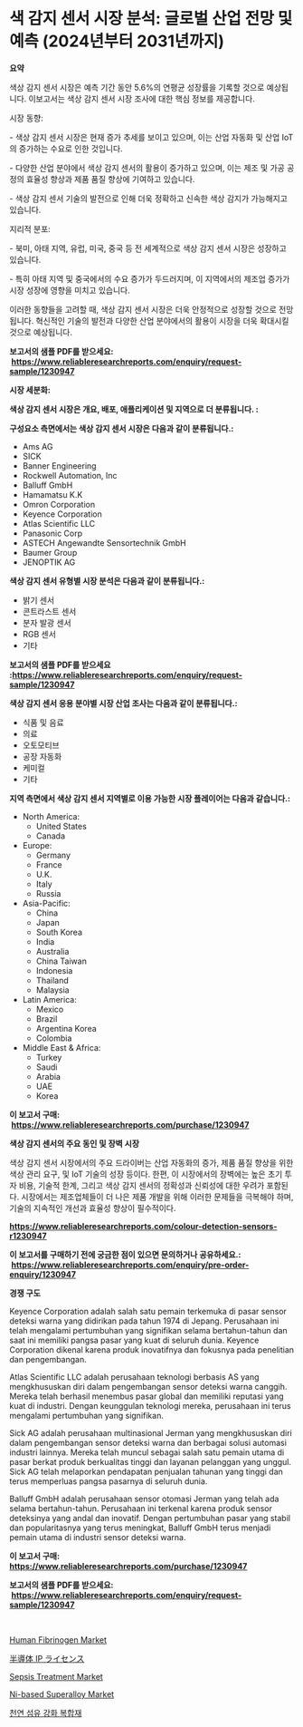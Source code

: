 <p><h1>색 감지 센서 시장 분석: 글로벌 산업 전망 및 예측 (2024년부터 2031년까지)</h1></p><p><strong>요약</strong></p>
<p><p>색상 감지 센서 시장은 예측 기간 동안 5.6%의 연평균 성장률을 기록할 것으로 예상됩니다. 이보고서는 색상 감지 센서 시장 조사에 대한 핵심 정보를 제공합니다. </p><p>시장 동향: </p><p>- 색상 감지 센서 시장은 현재 증가 추세를 보이고 있으며, 이는 산업 자동화 및 산업 IoT의 증가하는 수요로 인한 것입니다. </p><p>- 다양한 산업 분야에서 색상 감지 센서의 활용이 증가하고 있으며, 이는 제조 및 가공 공정의 효율성 향상과 제품 품질 향상에 기여하고 있습니다.</p><p>- 색상 감지 센서 기술의 발전으로 인해 더욱 정확하고 신속한 색상 감지가 가능해지고 있습니다.</p><p>지리적 분포: </p><p>- 북미, 아태 지역, 유럽, 미국, 중국 등 전 세계적으로 색상 감지 센서 시장은 성장하고 있습니다. </p><p>- 특히 아태 지역 및 중국에서의 수요 증가가 두드러지며, 이 지역에서의 제조업 증가가 시장 성장에 영향을 미치고 있습니다.</p><p>이러한 동향들을 고려할 때, 색상 감지 센서 시장은 더욱 안정적으로 성장할 것으로 전망됩니다. 혁신적인 기술의 발전과 다양한 산업 분야에서의 활용이 시장을 더욱 확대시킬 것으로 예상됩니다.</p></p>
<p><strong>보고서의 샘플 PDF를 받으세요: &nbsp;<a href="https://www.reliableresearchreports.com/enquiry/request-sample/1230947">https://www.reliableresearchreports.com/enquiry/request-sample/1230947</a></strong></p>
<p><strong>시장 세분화:</strong></p>
<p><strong> 색상 감지 센서 시장은 개요, 배포, 애플리케이션 및 지역으로 더 분류됩니다. :</strong></p>
<p><strong>구성요소 측면에서는 색상 감지 센서 시장은 다음과 같이 분류됩니다.:</strong></p>
<p><ul><li>Ams AG</li><li>SICK</li><li>Banner Engineering</li><li>Rockwell Automation, Inc</li><li>Balluff GmbH</li><li>Hamamatsu K.K</li><li>Omron Corporation</li><li>Keyence Corporation</li><li>Atlas Scientific LLC</li><li>Panasonic Corp</li><li>ASTECH Angewandte Sensortechnik GmbH</li><li>Baumer Group</li><li>JENOPTIK AG</li></ul></p>
<p><strong> 색상 감지 센서 유형별 시장 분석은 다음과 같이 분류됩니다.:</strong></p>
<p><ul><li>밝기 센서</li><li>콘트라스트 센서</li><li>분자 발광 센서</li><li>RGB 센서</li><li>기타</li></ul></p>
<p><strong>보고서의 샘플 PDF를 받으세요 :<a href="https://www.reliableresearchreports.com/enquiry/request-sample/1230947">https://www.reliableresearchreports.com/enquiry/request-sample/1230947</a></strong></p>
<p><strong> 색상 감지 센서 응용 분야별 시장 산업 조사는 다음과 같이 분류됩니다.:</strong></p>
<p><ul><li>식품 및 음료</li><li>의료</li><li>오토모티브</li><li>공장 자동화</li><li>케미컬</li><li>기타</li></ul></p>
<p><strong>지역 측면에서 색상 감지 센서 지역별로 이용 가능한 시장 플레이어는 다음과 같습니다.:</strong></p>
<p><ul>
    <li>
        North America:
        <ul>
            <li>United States</li>
            <li>Canada</li>
        </ul>
    </li>
    <li>
        Europe:
        <ul>
            <li>Germany</li>
            <li>France</li>
            <li>U.K.</li>
            <li>Italy</li>
            <li>Russia</li>
        </ul>
    </li>
    <li>
        Asia-Pacific:
        <ul>
            <li>China</li>
            <li>Japan</li>
            <li>South Korea</li>
            <li>India</li>
            <li>Australia</li>
            <li>China Taiwan</li>
            <li>Indonesia</li>
            <li>Thailand</li>
            <li>Malaysia</li>
        </ul>
    </li>
    <li>
        Latin America:
        <ul>
            <li>Mexico</li>
            <li>Brazil</li>
            <li>Argentina Korea</li>
            <li>Colombia</li>
        </ul>
    </li>
    <li>
        Middle East & Africa:
        <ul>
            <li>Turkey</li>
            <li>Saudi</li>
            <li>Arabia</li>
            <li>UAE</li>
            <li>Korea</li>
        </ul>
    </li>
    </ul></p>
<p><strong>이 보고서 구매: &nbsp;<a href="https://www.reliableresearchreports.com/purchase/1230947">https://www.reliableresearchreports.com/purchase/1230947</a></strong></p>
<p><strong>색상 감지 센서의 주요 동인 및 장벽 시장</strong></p>
<p><p>색상 감지 센서 시장에서의 주요 드라이버는 산업 자동화의 증가, 제품 품질 향상을 위한 색상 관리 요구, 및 IoT 기술의 성장 등이다. 한편, 이 시장에서의 장벽에는 높은 초기 투자 비용, 기술적 한계, 그리고 색상 감지 센서의 정확성과 신뢰성에 대한 우려가 포함된다. 시장에서는 제조업체들이 더 나은 제품 개발을 위해 이러한 문제들을 극복해야 하며, 기술의 지속적인 개선과 효율성 향상이 필수적이다.</p></p>
<p><strong><a href="https://www.reliableresearchreports.com/colour-detection-sensors-r1230947">https://www.reliableresearchreports.com/colour-detection-sensors-r1230947</a></strong></p>
<p><strong>이 보고서를 구매하기 전에 궁금한 점이 있으면 문의하거나 공유하세요.: &nbsp;<a href="https://www.reliableresearchreports.com/enquiry/pre-order-enquiry/1230947">https://www.reliableresearchreports.com/enquiry/pre-order-enquiry/1230947</a></strong></p>
<p><strong>경쟁 구도</strong></p>
<p><p>Keyence Corporation adalah salah satu pemain terkemuka di pasar sensor deteksi warna yang didirikan pada tahun 1974 di Jepang. Perusahaan ini telah mengalami pertumbuhan yang signifikan selama bertahun-tahun dan saat ini memiliki pangsa pasar yang kuat di seluruh dunia. Keyence Corporation dikenal karena produk inovatifnya dan fokusnya pada penelitian dan pengembangan.</p><p>Atlas Scientific LLC adalah perusahaan teknologi berbasis AS yang mengkhususkan diri dalam pengembangan sensor deteksi warna canggih. Mereka telah berhasil menembus pasar global dan memiliki reputasi yang kuat di industri. Dengan keunggulan teknologi mereka, perusahaan ini terus mengalami pertumbuhan yang signifikan.</p><p>Sick AG adalah perusahaan multinasional Jerman yang mengkhususkan diri dalam pengembangan sensor deteksi warna dan berbagai solusi automasi industri lainnya. Mereka telah muncul sebagai salah satu pemain utama di pasar berkat produk berkualitas tinggi dan layanan pelanggan yang unggul. Sick AG telah melaporkan pendapatan penjualan tahunan yang tinggi dan terus memperluas pangsa pasarnya di seluruh dunia.</p><p>Balluff GmbH adalah perusahaan sensor otomasi Jerman yang telah ada selama bertahun-tahun. Perusahaan ini terkenal karena produk sensor deteksinya yang andal dan inovatif. Dengan pertumbuhan pasar yang stabil dan popularitasnya yang terus meningkat, Balluff GmbH terus menjadi pemain utama di industri sensor deteksi warna.</p></p>
<p><strong>이 보고서 구매: &nbsp; <a href="https://www.reliableresearchreports.com/purchase/1230947">https://www.reliableresearchreports.com/purchase/1230947</a></strong></p>
<p><strong>보고서의 샘플 PDF를 받으세요: &nbsp;<a href="https://www.reliableresearchreports.com/enquiry/request-sample/1230947">https://www.reliableresearchreports.com/enquiry/request-sample/1230947</a></strong><strong></strong></p>
<p>&nbsp;</p>
<p><p><a href="https://github.com/beatblasta/Market-Research-Report-List-2/blob/main/human-fibrinogen-market.md">Human Fibrinogen Market</a></p><p><a href="https://github.com/mohamedbakry57/Market-Research-Report-List-3/blob/main/903943826005.md">半導体 IP ライセンス</a></p><p><a href="https://github.com/shotows/Market-Research-Report-List-2/blob/main/sepsis-treatment-market.md">Sepsis Treatment Market</a></p><p><a href="https://www.linkedin.com/pulse/ni-based-superalloy-market-share-amp-new-trends-analysis-report-znwpc?trackingId=bTUj5al9Oizw%2BgjZZEC9hA%3D%3D">Ni-based Superalloy Market</a></p><p><a href="https://github.com/darrellockm3ytan895656/Market-Research-Report-List-1/blob/main/288141124218.md">천연 섬유 강화 복합재</a></p></p>